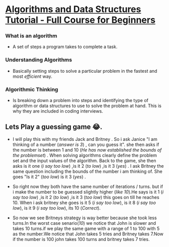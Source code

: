 # [Algorithms and Data Structures Tutorial - Full Course for Beginners](https://youtu.be/8hly31xKli0)

### What is an algorithm

- A set of steps a program takes to complete a task.

### Understanding Algorithms

- Basically setting steps to solve a particular problem in the fastest and most _efficient_ way.

### Algorithmic Thinking

- Is breaking down a problem into steps and identifying the type of algorithm or data structures to use to solve the problem at hand. This is why they are included in coding interviews.

## Lets Play a guessing game 😂.

- I will play this with my friends Jack and Britney . So i ask Janice "I am thinking of a number (_answer is 3_) , can you guess it". she then asks if the number is between 1 and 10 (_He has now established the bounds of the problemset_) .
  When solving algorithms clearly define the problem set and the input values of the algorithm.
  Back to the game, she then asks is it one (_i say too low_) ,is it 2 (_to low_) ,is it 3 (_yes_) .
  I ask Britney the same question including the bounds of the number i am thinking of. She goes "Is it 2" (_too low_) is it 3 (_yes_) .

- So right now they both have the same number of iterations / turns. but if i make the number to be guessed slightly higher (_like 10_).He says is it 1 (_i say too low_) ,is it 2 (_to low_) ,is it 3 (_too low_) this goes on till he reaches 10.
  When i ask britney she goes is it 5 (_i say too low_), is it 8 (_i say too low_), is it 9 (_i say too low_), its 10 (_Correct_).

- So now we see Britneys strategy is way better because she took less turns.In the worst case senario(_10_) we notice that John is slower and takes 10 turns.if we play the same game with a range of 1 to 100 with 5 as the number.We notice that John takes 5 tries and Britney takes 7.Now if the number is 100 john takes 100 turns and britney takes 7 tries.
